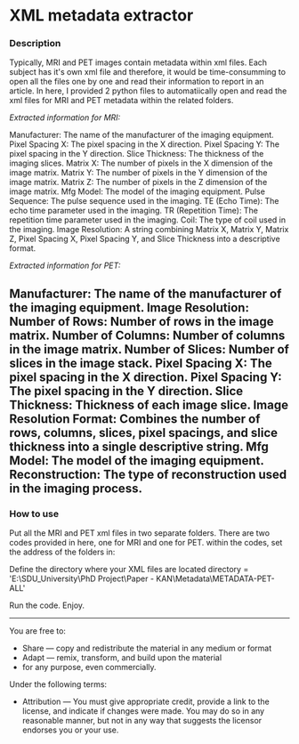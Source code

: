 # XML metadata extractor

### Description
Typically, MRI and PET images contain metadata within xml files. Each subject has it's own xml file and therefore, it would be time-consumming to open all the files one by one and read their information to report in an article.
In here, I provided 2 python files to automatiically open and read the xml files for MRI and PET metadata within the related folders.

*Extracted information for MRI:*

Manufacturer: The name of the manufacturer of the imaging equipment.
Pixel Spacing X: The pixel spacing in the X direction.
Pixel Spacing Y: The pixel spacing in the Y direction.
Slice Thickness: The thickness of the imaging slices.
Matrix X: The number of pixels in the X dimension of the image matrix.
Matrix Y: The number of pixels in the Y dimension of the image matrix.
Matrix Z: The number of pixels in the Z dimension of the image matrix.
Mfg Model: The model of the imaging equipment.
Pulse Sequence: The pulse sequence used in the imaging.
TE (Echo Time): The echo time parameter used in the imaging.
TR (Repetition Time): The repetition time parameter used in the imaging.
Coil: The type of coil used in the imaging.
Image Resolution: A string combining Matrix X, Matrix Y, Matrix Z, Pixel Spacing X, Pixel Spacing Y, and Slice Thickness into a descriptive format.

*Extracted information for PET:*

Manufacturer: The name of the manufacturer of the imaging equipment.
Image Resolution:
Number of Rows: Number of rows in the image matrix.
Number of Columns: Number of columns in the image matrix.
Number of Slices: Number of slices in the image stack.
Pixel Spacing X: The pixel spacing in the X direction.
Pixel Spacing Y: The pixel spacing in the Y direction.
Slice Thickness: Thickness of each image slice.
Image Resolution Format: Combines the number of rows, columns, slices, pixel spacings, and slice thickness into a single descriptive string.
Mfg Model: The model of the imaging equipment.
Reconstruction: The type of reconstruction used in the imaging process.
---
### How to use
Put all the MRI and PET xml files in two separate folders. There are two codes provided in here, one for MRI and one for PET.
within the codes, set the address of the folders in:

Define the directory where your XML files are located
directory = 'E:\SDU_University\PhD Project\Paper - KAN\Metadata\METADATA-PET-ALL'

Run the code.
Enjoy.

---
You are free to:
- Share — copy and redistribute the material in any medium or format
- Adapt — remix, transform, and build upon the material
- for any purpose, even commercially.

Under the following terms:
- Attribution — You must give appropriate credit, provide a link to the license, and indicate if changes were made. You may do so in any reasonable manner, but not in any way that suggests the licensor endorses you or your use.
